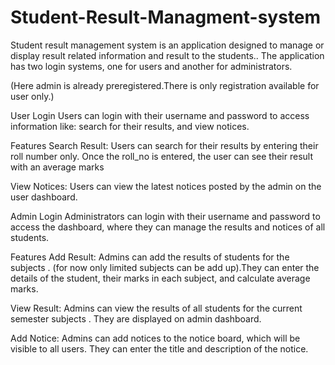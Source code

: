 # Student-Result-Managment-system
Student result management system is an application designed to manage or display result related information and result  to the students.. The application has two login systems, one for users and another for administrators.

(Here admin is already preregistered.There is only registration available for user only.)

User Login
Users can login with their username and password to access  information like: search for their results, and view notices.

Features
Search Result: Users can search for their results by entering their roll number only. Once the roll_no  is  entered, the user can see their result  with an average marks 

View Notices: Users can view the latest notices posted by the admin on the user dashboard.

Admin Login
Administrators can login with their username and password to access the dashboard, where they can manage the results and notices of all students.

Features
Add Result: Admins can add the results of students for the subjects . (for now only limited subjects can be add up).They can enter the details of the student, their marks in each subject, and calculate average marks.

View Result: Admins can view the results of all students for the current semester subjects . They are displayed on admin dashboard.

Add Notice: Admins can add notices to the notice board, which will be visible to all users. They can enter the title and description of the notice.
